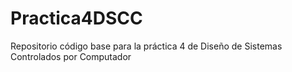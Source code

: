 # Practica4DSCC
Repositorio código base para la práctica 4 de Diseño de Sistemas Controlados por Computador
